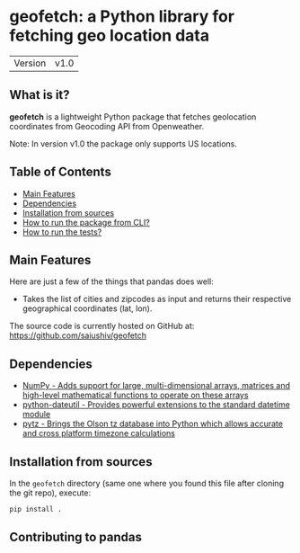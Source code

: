 # geofetch: a Python library for fetching geo location data

| | |
| --- | --- |
| Version | v1.0 |


## What is it?

**geofetch** is a lightweight Python package that fetches geolocation coordinates from 
Geocoding API from Openweather.

Note: In version v1.0 the package only supports US locations.

## Table of Contents

- [Main Features](#main-features)
- [Dependencies](#dependencies)
- [Installation from sources](#installation-from-sources)
- [How to run the package from CLI?](#installation-from-sources)
- [How to run the tests?](#installation-from-sources)

## Main Features
Here are just a few of the things that pandas does well:

  - Takes the list of cities and zipcodes as input and returns their respective geographical coordinates (lat, lon).

The source code is currently hosted on GitHub at:
https://github.com/saiushiv/geofetch


## Dependencies
- [NumPy - Adds support for large, multi-dimensional arrays, matrices and high-level mathematical functions to operate on these arrays](https://www.numpy.org)
- [python-dateutil - Provides powerful extensions to the standard datetime module](https://dateutil.readthedocs.io/en/stable/index.html)
- [pytz - Brings the Olson tz database into Python which allows accurate and cross platform timezone calculations](https://github.com/stub42/pytz)

## Installation from sources

In the `geofetch` directory (same one where you found this file after
cloning the git repo), execute:

```sh
pip install .
```

## Contributing to pandas
